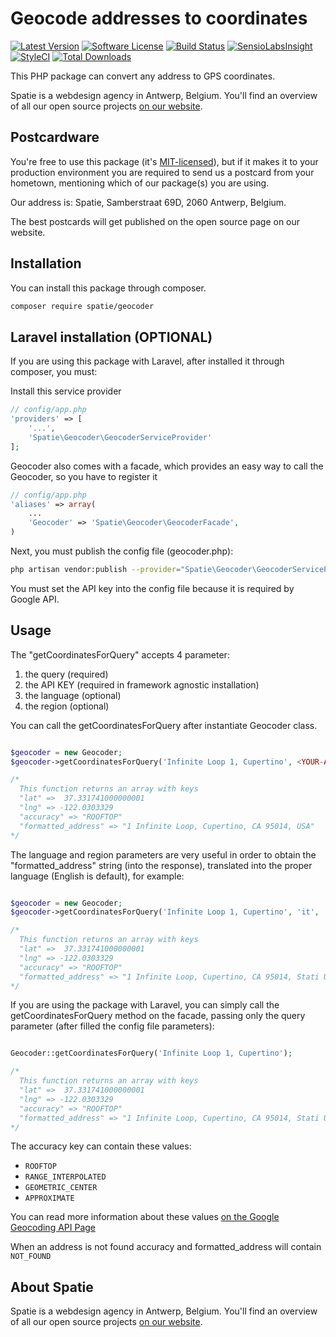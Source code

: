 # Geocode addresses to coordinates

[![Latest Version](https://img.shields.io/github/release/spatie/geocoder.svg?style=flat-square)](https://github.com/spatie/geocoder/releases)
[![Software License](https://img.shields.io/badge/license-MIT-brightgreen.svg?style=flat-square)](LICENSE.md)
[![Build Status](https://img.shields.io/travis/spatie/geocoder/master.svg?style=flat-square)](https://travis-ci.org/spatie/geocoder)
[![SensioLabsInsight](https://img.shields.io/sensiolabs/i/c0e7c71d-351a-4996-9d74-24abfa074410.svg?style=flat-square)](https://insight.sensiolabs.com/projects/c0e7c71d-351a-4996-9d74-24abfa074410)
[![StyleCI](https://styleci.io/repos/19355432/shield)](https://styleci.io/repos/19355432)
[![Total Downloads](https://img.shields.io/packagist/dt/spatie/geocoder.svg?style=flat-square)](https://packagist.org/packages/spatie/geocoder)

This PHP package can convert any address to GPS coordinates.

Spatie is a webdesign agency in Antwerp, Belgium. You'll find an overview of all our open source projects [on our website](https://spatie.be/opensource).

## Postcardware

You're free to use this package (it's [MIT-licensed](LICENSE.md)), but if it makes it to your production environment you are required to send us a postcard from your hometown, mentioning which of our package(s) you are using.

Our address is: Spatie, Samberstraat 69D, 2060 Antwerp, Belgium.

The best postcards will get published on the open source page on our website.

## Installation

You can install this package through composer.

```bash
composer require spatie/geocoder
```
## Laravel installation (OPTIONAL)

If you are using this package with Laravel, after installed it through composer, you must:

Install this service provider

```php
// config/app.php
'providers' => [
    '...',
    'Spatie\Geocoder\GeocoderServiceProvider'
];
```

Geocoder also comes with a facade, which provides an easy way to call the Geocoder, so you have to register it


```php
// config/app.php
'aliases' => array(
	...
	'Geocoder' => 'Spatie\Geocoder\GeocoderFacade',
)
```

Next, you must publish the config file (geocoder.php):

```bash
php artisan vendor:publish --provider="Spatie\Geocoder\GeocoderServiceProvider" --tag="config"
```
You must set the API key into the config file because it is required by Google API.

## Usage

The "getCoordinatesForQuery" accepts 4 parameter:
1) the query (required)
2) the API KEY (required in framework agnostic installation)
3) the language (optional)
4) the region (optional)

You can call the getCoordinatesForQuery after instantiate Geocoder class.

```php

$geocoder = new Geocoder;
$geocoder->getCoordinatesForQuery('Infinite Loop 1, Cupertino', <YOUR-API-KEY>, null, null);

/* 
  This function returns an array with keys
  "lat" =>  37.331741000000001
  "lng" => -122.0303329
  "accuracy" => "ROOFTOP"
  "formatted_address" => "1 Infinite Loop, Cupertino, CA 95014, USA"
*/
```

The language and region parameters are very useful in order to obtain the "formatted_address" string (into the response), translated into the proper language (English is default), for example:

```php

$geocoder = new Geocoder;
$geocoder->getCoordinatesForQuery('Infinite Loop 1, Cupertino', 'it', 'it', <YOUR-API-KEY>);

/* 
  This function returns an array with keys
  "lat" =>  37.331741000000001
  "lng" => -122.0303329
  "accuracy" => "ROOFTOP"
  "formatted_address" => "1 Infinite Loop, Cupertino, CA 95014, Stati Uniti"
*/
```

If you are using the package with Laravel, you can simply call the getCoordinatesForQuery method on the facade, passing only the query parameter (after filled the config file parameters):

```php

Geocoder::getCoordinatesForQuery('Infinite Loop 1, Cupertino');

/* 
  This function returns an array with keys
  "lat" =>  37.331741000000001
  "lng" => -122.0303329
  "accuracy" => "ROOFTOP"
  "formatted_address" => "1 Infinite Loop, Cupertino, CA 95014, Stati Uniti"
*/
```

The accuracy key can contain these values:
- `ROOFTOP`
- `RANGE_INTERPOLATED`
- `GEOMETRIC_CENTER`
- `APPROXIMATE`

You can read more information about these values [on the Google Geocoding API Page](https://developers.google.com/maps/documentation/geocoding/ "Google Geocoding API")

When an address is not found accuracy and formatted_address will contain `NOT_FOUND`

## About Spatie
Spatie is a webdesign agency in Antwerp, Belgium. You'll find an overview of all our open source projects [on our website](https://spatie.be/opensource).

